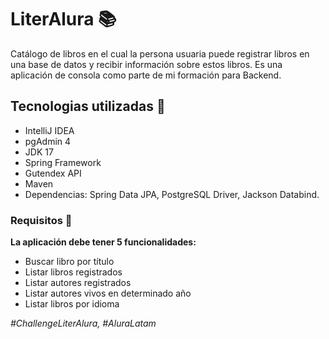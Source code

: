 # LiterAlura :books:
Catálogo de libros en el cual la persona usuaria puede registrar libros en una base de datos y recibir información sobre estos libros. Es una aplicación de consola como parte de mi formación para Backend.
## Tecnologias utilizadas :wrench:
- IntelliJ IDEA
- pgAdmin 4
- JDK 17
- Spring Framework
- Gutendex API
- Maven
- Dependencias: Spring Data JPA, PostgreSQL Driver, Jackson Databind.
### Requisitos :dart:
**La aplicación debe tener 5 funcionalidades:**
- Buscar libro por título
- Listar libros registrados
- Listar autores registrados
- Listar autores vivos en determinado año
- Listar libros por idioma

*#ChallengeLiterAlura,
#AluraLatam*
